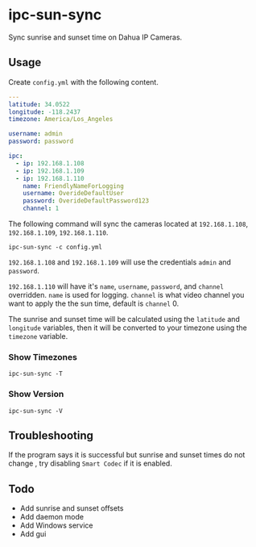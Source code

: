 # ipc-sun-sync

Sync sunrise and sunset time on Dahua IP Cameras.

## Usage

Create `config.yml` with the following content.

```yml
---
latitude: 34.0522
longitude: -118.2437
timezone: America/Los_Angeles

username: admin
password: password

ipc:
  - ip: 192.168.1.108
  - ip: 192.168.1.109
  - ip: 192.168.1.110
    name: FriendlyNameForLogging
    username: OverideDefaultUser
    password: OverideDefaultPassword123
    channel: 1
```

The following command will sync the cameras located at `192.168.1.108`,
`192.168.1.109`, `192.168.1.110`.

```
ipc-sun-sync -c config.yml
```

`192.168.1.108` and `192.168.1.109` will use the credentials `admin` and
`password`.

`192.168.1.110` will have it's `name`, `username`, `password`, and `channel`
overridden. `name` is used for logging. `channel` is what video channel you
want to apply the the sun time, default is `channel` 0.

The sunrise and sunset time will be calculated using the `latitude` and
`longitude` variables, then it will be converted to your timezone using the
`timezone` variable.

### Show Timezones

```
ipc-sun-sync -T
```

### Show Version

```
ipc-sun-sync -V
```

## Troubleshooting

If the program says it is successful but sunrise and sunset times do not change
, try disabling `Smart Codec` if it is enabled.

## Todo

- Add sunrise and sunset offsets
- Add daemon mode
- Add Windows service
- Add gui
